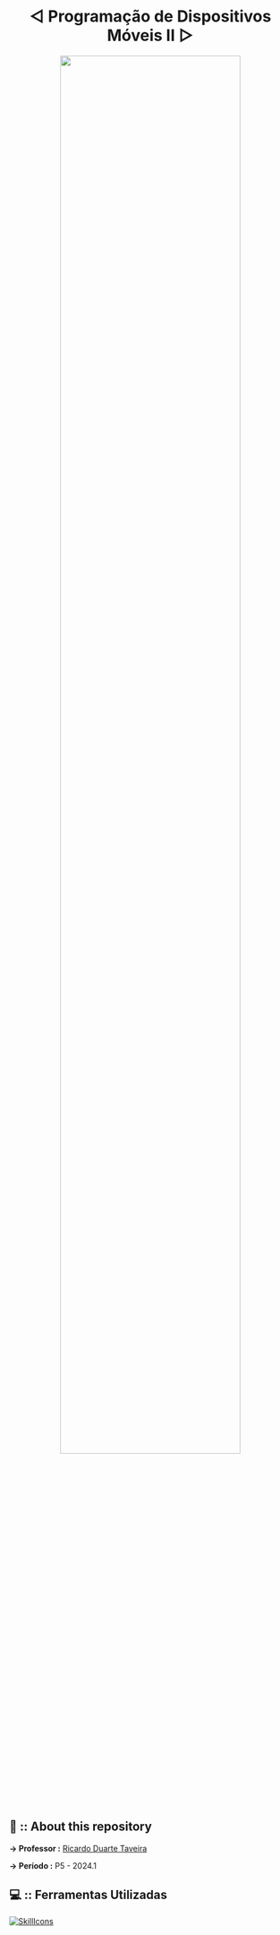 <div align="center">

<h1> ◁ Programação de Dispositivos Móveis II ▷ </h1>

<img width="80%" src="https://github.com/Cam1ss/Projeto_Apple_Academy/assets/125037138/db67935d-cbd3-447b-9eae-a7239d23c0fe">
</div>


<div align="left">

<h2> 📍 :: About this repository </h2>
   
<strong> → Professor :</strong>  <a href="https://github.com/ricdtaveira" target="_self" rel="external">Ricardo Duarte Taveira</a> 

<strong> → Período :</strong> <a> P5 - 2024.1 </a> 

<h2> 💻 :: Ferramentas Utilizadas </h2>

[![SkillIcons](https://skillicons.dev/icons?i=dart,flutter,vscode,androidstudio)](https://skillicons.dev)<br/>

</div>
 

